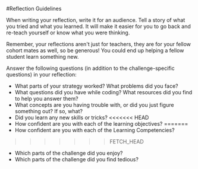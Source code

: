#Reflection Guidelines

When writing your reflection, write it for an audience. Tell a story of what you tried and what you learned. It will make it easier for you to go back and re-teach yourself or know what you were thinking. 

Remember, your reflections aren't just for teachers, they are for your fellow cohort mates as well, so be generous! You could end up helping a fellow student learn something new.

Answer the following questions (in addition to the challenge-specific questions) in your reflection:

* What parts of your strategy worked? What problems did you face?    
* What questions did you have while coding? What resources did you find to help you answer them?  
* What concepts are you having trouble with, or did you just figure something out? If so, what?  
* Did you learn any new skills or tricks?
<<<<<<< HEAD
* How confident are you with each of the learning objectives? 
=======
* How confident are you with each of the Learning Competencies? 
>>>>>>> FETCH_HEAD
* Which parts of the challenge did you enjoy?
* Which parts of the challenge did you find tedious?